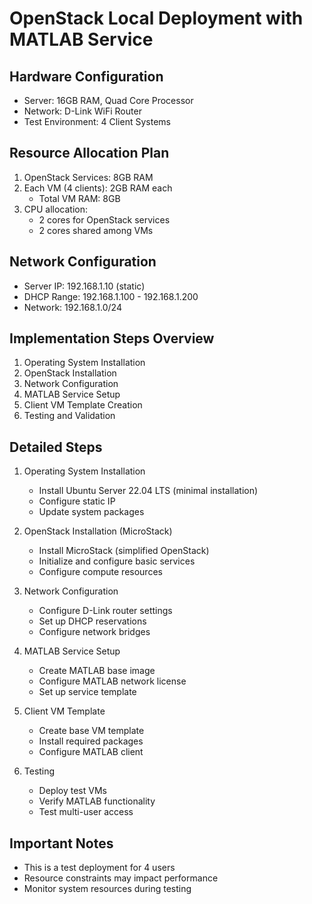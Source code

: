 # OpenStack Local Deployment with MATLAB Service

## Hardware Configuration
- Server: 16GB RAM, Quad Core Processor
- Network: D-Link WiFi Router
- Test Environment: 4 Client Systems

## Resource Allocation Plan
1. OpenStack Services: 8GB RAM
2. Each VM (4 clients): 2GB RAM each
   - Total VM RAM: 8GB
3. CPU allocation: 
   - 2 cores for OpenStack services
   - 2 cores shared among VMs

## Network Configuration
- Server IP: 192.168.1.10 (static)
- DHCP Range: 192.168.1.100 - 192.168.1.200
- Network: 192.168.1.0/24

## Implementation Steps Overview
1. Operating System Installation
2. OpenStack Installation
3. Network Configuration
4. MATLAB Service Setup
5. Client VM Template Creation
6. Testing and Validation

## Detailed Steps
1. Operating System Installation
   - Install Ubuntu Server 22.04 LTS (minimal installation)
   - Configure static IP
   - Update system packages

2. OpenStack Installation (MicroStack)
   - Install MicroStack (simplified OpenStack)
   - Initialize and configure basic services
   - Configure compute resources

3. Network Configuration
   - Configure D-Link router settings
   - Set up DHCP reservations
   - Configure network bridges

4. MATLAB Service Setup
   - Create MATLAB base image
   - Configure MATLAB network license
   - Set up service template

5. Client VM Template
   - Create base VM template
   - Install required packages
   - Configure MATLAB client

6. Testing
   - Deploy test VMs
   - Verify MATLAB functionality
   - Test multi-user access

## Important Notes
- This is a test deployment for 4 users
- Resource constraints may impact performance
- Monitor system resources during testing
